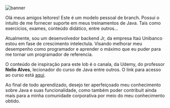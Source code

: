 ![banner](images/banner.jpg)

Olá meus amigos leitores!
Este é um modelo pessoal de branch. Possui o intuito de 
me fornecer suporte em meus treinamentos de Java. Tais como exercicios, exames, conteúdo didático, entre outros...

Atualmente, sou um desenvolvedor backend Jr, da empresa Itaú Unibanco estou em fase de crescimento intelectula. 
Visando melhorar meu desempenho como programador e aprender o máximo que eu puder para me tornar um programador 
de referencia. 

O conteúdo de inspiração para este lob é o canala, da Udemy, do professor **Nelio Alves**, lecionador do curso de Java
entre outros. O link para acesso ao curso está [aqui](https://www.udemy.com/course/java-curso-completo/).

Ao final de todo aprendizado, desejo ter aperfeiçoado meu conhecimento sobre Java e suas funcionalidade, como também poder
contribuit ainda mais para a minha comunidade corporativa por meio do meu conhecimento obtido.


